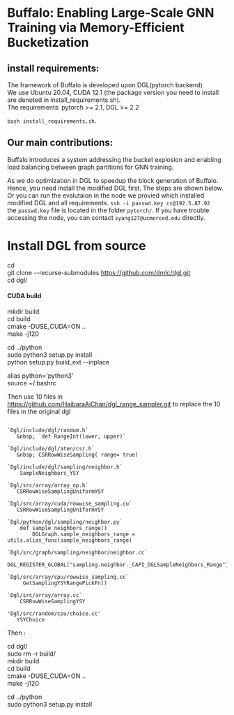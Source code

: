 # Buffalo: Enabling Large-Scale GNN Training via Memory-Efficient Bucketization   



## install requirements:
 The framework of Buffalo is developed upon DGL(pytorch backend)  
 We use Ubuntu 20.04, CUDA 12.1 (the package version you need to install are denoted in install_requirements.sh).  
 The requirements:  pytorch >= 2.1, DGL >= 2.2  


`bash install_requirements.sh`.  

## Our main contributions:   
Buffalo introduces a system addressing the bucket explosion and enabling load balancing between graph partitions for GNN training.  

<!-- ###image `ubuntu_22.04_CUDA12.1_py3.10_DGL_source_modified_sampler` use the modified dgl sampler      ### -->
  
As we do optimization in DGL to speedup the block generation of Buffalo. Hence, you need install the modified DGL first. The steps are shown below. Or you can run the evalutaion in the node we provied which installed modified DGL and all requirements. 
`ssh -i passwd.key cc@192.5.87.92`   
the `passwd.key` file is located in the folder `pytorch/`. If you have trouble accessing the node, you can contact `syang127@ucmerced.edu` directly.
    
  
# Install DGL from source
cd  
git clone --recurse-submodules https://github.com/dmlc/dgl.git  
cd dgl/  
<!-- du -h      
#### it's about 1.1GB    -->


#### CUDA build  
mkdir build  
cd build  
cmake -DUSE_CUDA=ON ..  
make -j120  

cd ../python  
sudo python3 setup.py install  
python setup.py build_ext --inplace  

alias python='python3'  
source ~/.bashrc  

Then use 10 files in https://github.com/HaibaraAiChan/dgl_range_sampler.git to replace the 
10 files in the original dgl    
~~~

`Dgl/include/dgl/random.h​`  
   &nbsp; `def RangeInt(lower, upper)​`

`Dgl/include/dgl/aten/csr.h​`   
   &nbsp; CSRRowWiseSampling( range= true)​  

`Dgl/include/dgl/sampling/neighbor.h​`    
    SampleNeighbors_YSY​  

`Dgl/src/array/array_op.h​​`   
   CSRRowWiseSamplingUniformYSY​  

`Dgl/src/array/cuda/rowwise_sampling.cu​`   
   CSRRowWiseSamplingUniformYSY​

`Dgl/python/dgl/sampling/neighbor.py​`   
    def sample_neighbors_range()​    
        DGLGraph.sample_neighbors_range = utils.alias_func(sample_neighbors_range)​

`Dgl/src/graph/sampling/neighbor/neighbor.cc​`   
     DGL_REGISTER_GLOBAL("sampling.neighbor._CAPI_DGLSampleNeighbors_Range")​

`Dgl/src/array/cpu/rowwise_sampling.cc​`   
     GetSamplingYSYRangePickFn()​

`Dgl/src/array/array.cc​`     
    CSRRowWiseSamplingYSY​      

​'Dgl/src/random/cpu/choice.cc'    ​
   YSYChoice​
~~~
Then :    

cd dgl/   
sudo rm -r build/   
mkdir build   
cd build   
cmake -DUSE_CUDA=ON ..  
make -j120   

cd ../python   
sudo python3 setup.py install   







<!-- Buffalo provides bucket-level partitioning and scheduling algorithm.    -->
 
<!-- The overall time complexity of Buffalo’s algorithm (algorithm 3 in the paper)can be summarized as follows:  

### Overall Complexity  
The algorithm's time complexity is:  
**$$O(D + K_{max} \cdot (S + G + M))$$**  

### Components:  
- **$$D$$**: Time for degree bucketing, calculated as **$$O(V + E)$$** (where $$V$$ is nodes and $$E$$ is edges).  
- **$$K_{max}$$**: Maximum number of partitions (micro-batches).  
- **$$S$$**: Time for splitting buckets, **$$O(b)$$**. $$b$$ is the number of output nodes in the bucket to be split.  
- **$$G$$**: Time for balancing memory, calculated as **$$O(n \cdot W)$$** (where $$n$$ is buckets and $$W$$ is memory capacity).  
- **$$M$$**: Time for generating micro-batches, which includes:  
  -  **Parallel Processing**: Can reduce time to **$$O(d)$$** if operations are parallelized. $$d$$ is the degree of center nodes.  



  -->
